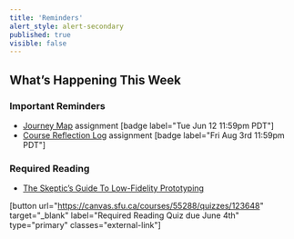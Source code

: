 ```yaml
---
title: 'Reminders'
alert_style: alert-secondary
published: true
visible: false
---
```


## What’s Happening This Week

### Important Reminders
* [Journey Map](https://canvas.sfu.ca/courses/55288/assignments) assignment [badge label="Tue Jun 12 11:59pm PDT"]
* [Course Reflection Log](https://canvas.sfu.ca/courses/55288/assignments) assignment [badge label="Fri Aug 3rd 11:59pm PDT"]

### Required Reading
* [The Skeptic’s Guide To Low-Fidelity Prototyping](https://www.smashingmagazine.com/2014/10/the-skeptics-guide-to-low-fidelity-prototyping/)

[button url="https://canvas.sfu.ca/courses/55288/quizzes/123648" target="_blank" label="Required Reading Quiz due June 4th" type="primary" classes="external-link"]
